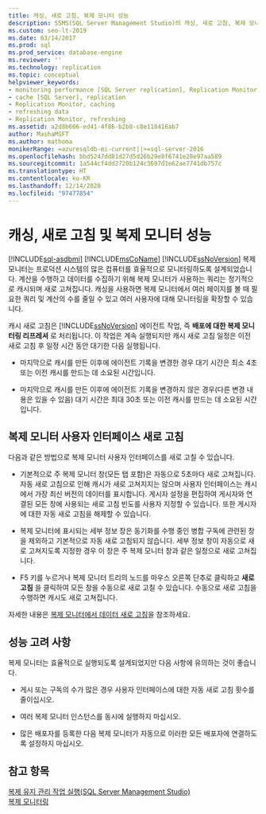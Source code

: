 ```yaml
---
title: 캐싱, 새로 고침, 복제 모니터 성능
description: SSMS(SQL Server Management Studio)의 캐싱, 새로 고침, 복제 모니터 성능 최적화에 대해 알아봅니다.
ms.custom: seo-lt-2019
ms.date: 03/14/2017
ms.prod: sql
ms.prod_service: database-engine
ms.reviewer: ''
ms.technology: replication
ms.topic: conceptual
helpviewer_keywords:
- monitoring performance [SQL Server replication], Replication Monitor
- cache [SQL Server], replication
- Replication Monitor, caching
- refreshing data
- Replication Monitor, refreshing
ms.assetid: a2d8b666-ed41-4f86-b2b8-c8e118416ab7
author: MashaMSFT
ms.author: mathoma
monikerRange: =azuresqldb-mi-current||>=sql-server-2016
ms.openlocfilehash: bbd5247dd81d27d5d26b29e8f6741e28e97aa589
ms.sourcegitcommit: 1a544cf4dd2720b124c3697d1e62ae7741db757c
ms.translationtype: HT
ms.contentlocale: ko-KR
ms.lasthandoff: 12/14/2020
ms.locfileid: "97477854"
---
```

# <a name="caching-refresh-and-replication-monitor-performance"></a>캐싱, 새로 고침 및 복제 모니터 성능
[!INCLUDE[sql-asdbmi](../../../includes/applies-to-version/sql-asdbmi.md)]
  [!INCLUDE[msCoName](../../../includes/msconame-md.md)] [!INCLUDE[ssNoVersion](../../../includes/ssnoversion-md.md)] 복제 모니터는 프로덕션 시스템의 많은 컴퓨터를 효율적으로 모니터링하도록 설계되었습니다. 계산을 수행하고 데이터를 수집하기 위해 복제 모니터가 사용하는 쿼리는 정기적으로 캐시되며 새로 고쳐집니다. 캐싱을 사용하면 복제 모니터에서 여러 페이지를 볼 때 필요한 쿼리 및 계산의 수를 줄일 수 있고 여러 사용자에 대해 모니터링을 확장할 수 있습니다.  
  
 캐시 새로 고침은 [!INCLUDE[ssNoVersion](../../../includes/ssnoversion-md.md)] 에이전트 작업, 즉 **배포에 대한 복제 모니터링 리프레셔** 로 처리됩니다. 이 작업은 계속 실행되지만 캐시 새로 고침 일정은 이전 새로 고침 후 일정 시간 동안 대기한 다음 실행됩니다.  
  
-   마지막으로 캐시를 만든 이후에 에이전트 기록을 변경한 경우 대기 시간은 최소 4초 또는 이전 캐시를 만드는 데 소요된 시간입니다.  
  
-   마지막으로 캐시를 만든 이후에 에이전트 기록을 변경하지 않은 경우(다른 변경 내용은 있을 수 있음) 대기 시간은 최대 30초 또는 이전 캐시를 만드는 데 소요된 시간입니다.  
  
## <a name="refreshing-the-replication-monitor-user-interface"></a>복제 모니터 사용자 인터페이스 새로 고침  
 다음과 같은 방법으로 복제 모니터 사용자 인터페이스를 새로 고칠 수 있습니다.  
  
-   기본적으로 주 복제 모니터 창(모든 탭 포함)은 자동으로 5초마다 새로 고쳐집니다. 자동 새로 고침으로 인해 캐시가 새로 고쳐지지는 않으며 사용자 인터페이스는 캐시에서 가장 최신 버전의 데이터를 표시합니다. 게시자 설정을 편집하여 게시자와 연결된 모든 창에 사용되는 새로 고침 빈도를 사용자 지정할 수 있습니다. 또한 게시자에 대한 자동 새로 고침을 해제할 수 있습니다.  
  
-   복제 모니터에 표시되는 세부 정보 창은 동기화를 수행 중인 병합 구독에 관련된 창을 제외하고 기본적으로 자동 새로 고침되지 않습니다. 세부 정보 창이 자동으로 새로 고쳐지도록 지정한 경우 이 창은 주 복제 모니터 창과 같은 일정으로 새로 고쳐집니다.  
  
-   F5 키를 누르거나 복제 모니터 트리의 노드를 마우스 오른쪽 단추로 클릭하고 **새로 고침** 을 클릭하여 모든 창을 수동으로 새로 고칠 수 있습니다. 수동으로 새로 고침을 수행하면 캐시도 새로 고쳐집니다.  
  
 자세한 내용은 [복제 모니터에서 데이터 새로 고침](../../../relational-databases/replication/monitor/refresh-data-in-replication-monitor.md)을 참조하세요.  
  
## <a name="performance-considerations"></a>성능 고려 사항  
 복제 모니터는 효율적으로 실행되도록 설계되었지만 다음 사항에 유의하는 것이 좋습니다.  
  
-   게시 또는 구독의 수가 많은 경우 사용자 인터페이스에 대한 자동 새로 고침 횟수를 줄이십시오.  
  
-   여러 복제 모니터 인스턴스를 동시에 실행하지 마십시오.  
  
-   많은 배포자를 등록한 다음 복제 모니터가 자동으로 이러한 모든 배포자에 연결하도록 설정하지 마십시오.  
  
## <a name="see-also"></a>참고 항목  
 [복제 유지 관리 작업 실행&#40;SQL Server Management Studio&#41;](../../../relational-databases/replication/administration/run-replication-maintenance-jobs-sql-server-management-studio.md)   
 [복제 모니터링](../../../relational-databases/replication/monitor/monitoring-replication.md)  
  
  
